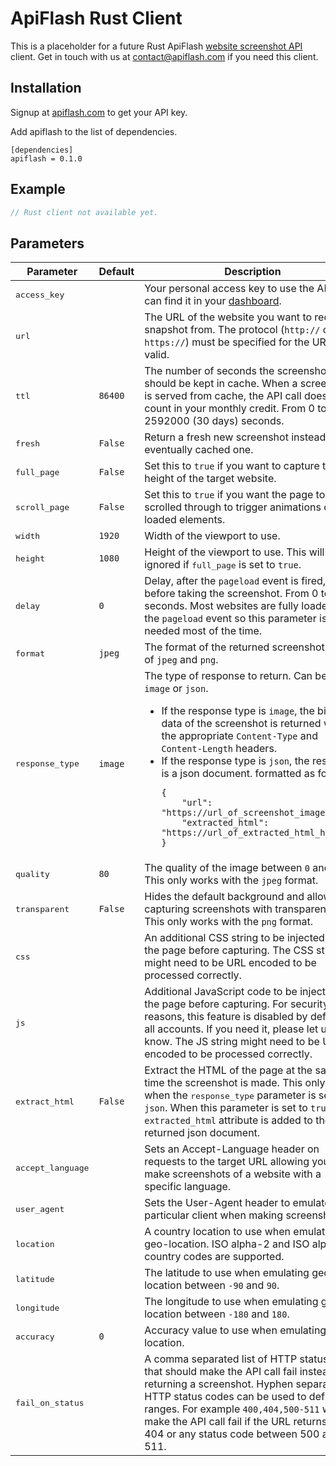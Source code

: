 # ApiFlash Rust Client

This is a placeholder for a future Rust ApiFlash [website screenshot API](https://apiflash.com) client. 
Get in touch with us at [contact@apiflash.com](mailto:contact@apiflash.com) if you need this client.

## Installation

Signup at [apiflash.com](https://apiflash.com) to get your API key.

Add apiflash to the list of dependencies.
```
[dependencies]
apiflash = 0.1.0
```

## Example

```rust
// Rust client not available yet.
```

## Parameters

<table>
    <thead><tr><th>Parameter</th><th>Default</th><th>Description</th></tr></thead>
    <tbody>
        <tr>
            <td><kbd>access_key </kbd></td>
            <td></td>
            <td>Your personal access key to use the API. You can find it in your <a href="/dashboard/access_keys">dashboard</a>.</td>
        </tr>
        <tr>
            <td><kbd>url </kbd></td>
            <td></td>
            <td>The URL of the website you want to request a snapshot from. <span class="text-muted">The protocol (<code>http://</code> or <code>https://</code>) must be specified for the URL to be valid.</span></td>
        </tr>
        <tr>
            <td><kbd>ttl </kbd></td>
            <td><code>86400</code></td>
            <td>The number of seconds the screenshot should be kept in cache. When a screenshot is served from cache, the API call doesn't count in your monthly credit. From 0 to 2592000 <span class="text-muted">(30 days)</span> seconds.</td>
        </tr>
        <tr>
            <td><kbd>fresh </kbd></td>
            <td><code>False</code></td>
            <td>Return a fresh new screenshot instead of the eventually cached one.</td>
        </tr>
        <tr>
            <td><kbd>full_page </kbd></td>
            <td><code>False</code></td>
            <td>Set this to <code>true</code> if you want to capture the full height of the target website.</td>
        </tr>
        <tr>
            <td><kbd>scroll_page </kbd></td>
            <td><code>False</code></td>
            <td>Set this to <code>true</code> if you want the page to be scrolled through to trigger animations or lazy loaded elements.</td>
        </tr>
        <tr>
            <td><kbd>width </kbd></td>
            <td><code>1920</code></td>
            <td>Width of the viewport to use.</td>
        </tr>
        <tr>
            <td><kbd>height </kbd></td>
            <td><code>1080</code></td>
            <td>Height of the viewport to use. <span class="text-muted">This will be ignored if <kbd>full_page</kbd> is set to <code>true</code>.</span></td>
        </tr>
        <tr>
            <td><kbd>delay </kbd></td>
            <td><code>0</code></td>
            <td>Delay, after the <code>pageload</code> event is fired, to wait before taking the screenshot. From 0 to 10 seconds. <span class="text-muted">Most websites are fully loaded after the <code>pageload</code> event so this parameter is not needed most of the time.</span></td>
        </tr>
        <tr>
            <td><kbd>format </kbd></td>
            <td><code>jpeg</code></td>
            <td>The format of the returned screenshot. One of <code>jpeg</code> and <code>png</code>.</td>
        </tr>
        <tr>
            <td><kbd>response_type </kbd></td>
            <td><code>image</code></td>
            <td>
The type of response to return. Can be either <code>image</code> or <code>json</code>. <br/>
<span class="text-muted"><ul class="mt-2 mb-0"><li>If the response type is <code>image</code>, the binary data of the
screenshot is returned with the appropriate <code>Content-Type</code> and <code>Content-Length</code> headers.</li>
<li>If the response type is <code>json</code>, the response is a json document<span class="d-lg-none">.</span>
<span class="d-none d-lg-inline">formatted as follows:
<pre class="border rounded mt-2 mb-0"><code class="json">{
    "url": "https://url_of_screenshot_image...",
    "extracted_html": "https://url_of_extracted_html_here..."
}</code></pre></span></li></ul></span></td>
        </tr>
        <tr>
            <td><kbd>quality </kbd></td>
            <td><code>80</code></td>
            <td>The quality of the image between <code>0</code> and <code>100</code>. This only works with the <code>jpeg</code> format.</td>
        </tr>
        <tr>
            <td><kbd>transparent </kbd></td>
            <td><code>False</code></td>
            <td>Hides the default background and allows capturing screenshots with transparency. This only works with the <code>png</code> format.</td>
        </tr>
        <tr>
            <td><kbd>css </kbd></td>
            <td></td>
            <td>An additional CSS string to be injected into the page before capturing. <span class="text-muted">The CSS string might need to be URL encoded to be processed correctly.</span></td>
        </tr>
        <tr>
            <td><kbd>js </kbd></td>
            <td></td>
            <td>Additional JavaScript code to be injected into the page before capturing. For security reasons, this feature is disabled by default for all accounts. If you need it, please let us know. <span class="text-muted">The JS string might need to be URL encoded to be processed correctly.</span></td>
        </tr>
        <tr>
            <td><kbd>extract_html </kbd></td>
            <td><code>False</code></td>
            <td>Extract the HTML of the page at the same time the screenshot is made. This only works when the <kbd>response_type</kbd> parameter is set to <code>json</code>. When this parameter is set to <code>true</code>, an <code>extracted_html</code> attribute is added to the returned json document.</td>
        </tr>
        <tr>
            <td><kbd>accept_language </kbd></td>
            <td></td>
            <td>Sets an Accept-Language header on requests to the target URL allowing you to make screenshots of a website with a specific language.</td>
        </tr>
        <tr>
            <td><kbd>user_agent </kbd></td>
            <td></td>
            <td>Sets the User-Agent header to emulate a particular client when making screenshots.</td>
        </tr>
        <tr>
            <td><kbd>location </kbd></td>
            <td></td>
            <td>A country location to use when emulating geo-location. ISO alpha-2 and ISO alpha-3 country codes are supported.</td>
        </tr>
        <tr>
            <td><kbd>latitude </kbd></td>
            <td></td>
            <td>The latitude to use when emulating geo-location between <code>-90</code> and <code>90</code>.</td>
        </tr>
        <tr>
            <td><kbd>longitude </kbd></td>
            <td></td>
            <td>The longitude to use when emulating geo-location between <code>-180</code> and <code>180</code>.</td>
        </tr>
        <tr>
            <td><kbd>accuracy </kbd></td>
            <td><code>0</code></td>
            <td>Accuracy value to use when emulating geo-location.</td>
        </tr>
        <tr>
            <td><kbd>fail_on_status </kbd></td>
            <td></td>
            <td>A comma separated list of HTTP status codes that should make the API call fail instead of returning a screenshot. <span class="text-muted">Hyphen separated HTTP status codes can be used to define ranges. For example <code>400,404,500-511</code> would make the API call fail if the URL returns 400, 404 or any status code between 500 and 511.</span></td>
        </tr>
    </tbody>
</table>

